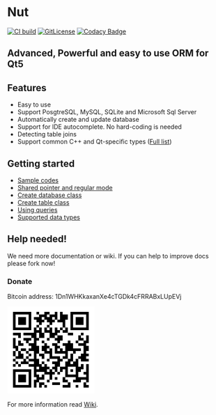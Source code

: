 # Nut


[![CI build](https://github.com/HamedMasafi/Nut/workflows/CI%20build/badge.svg)](https://github.com/HamedMasafi/Nut/actions)
[![GitLicense](https://gitlicense.com/badge/hamedmasafi/nut)](https://gitlicense.com/license/hamedmasafi/nut)
[![Codacy Badge](https://api.codacy.com/project/badge/Grade/f3802610beb946068f6cd2c2b6608a8b)](https://www.codacy.com/app/HamedMasafi/Nut?utm_source=github.com&amp;utm_medium=referral&amp;utm_content=HamedMasafi/Nut&amp;utm_campaign=Badge_Grade)

## Advanced, Powerful and easy to use ORM for Qt5


## Features
- Easy to use
- Support PosgtreSQL, MySQL, SQLite and Microsoft Sql Server
- Automatically create and update database
- Support for IDE autocomplete. No hard-coding is needed
- Detecting table joins
- Support common C++ and Qt-specific types ([Full list](doc/datatypes.md))

## Getting started
- [Sample codes](doc/start.md)
- [Shared pointer and regular mode](doc/sharedpointer.md)
- [Create database class](doc/database.md)
- [Create table class](doc/table.md)
- [Using queries](doc/query.md)
- [Supported data types](doc/datatypes.md)

## Help needed!
We need more documentation or wiki. If you can help to improve docs please fork now!

### Donate
Bitcoin address: 1Dn1WHKkaxanXe4cTGDk4cFRRABxLUpEVj


![Wallet address](btc-qr.png)

For more information read [Wiki](wiki).